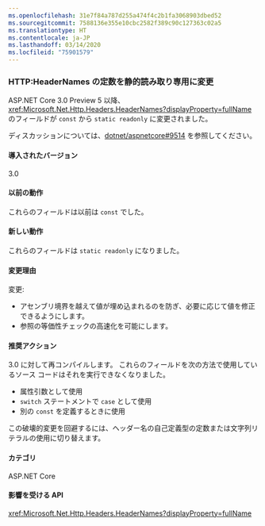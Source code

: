 ```yaml
---
ms.openlocfilehash: 31e7f84a787d255a474f4c2b1fa3068903dbed52
ms.sourcegitcommit: 7588136e355e10cbc2582f389c90c127363c02a5
ms.translationtype: HT
ms.contentlocale: ja-JP
ms.lasthandoff: 03/14/2020
ms.locfileid: "75901579"
---
```

### <a name="http-headernames-constants-changed-to-static-readonly"></a>HTTP:HeaderNames の定数を静的読み取り専用に変更

ASP.NET Core 3.0 Preview 5 以降、<xref:Microsoft.Net.Http.Headers.HeaderNames?displayProperty=fullName> のフィールドが `const` から `static readonly` に変更されました。

ディスカッションについては、[dotnet/aspnetcore#9514](https://github.com/dotnet/aspnetcore/issues/9514) を参照してください。

#### <a name="version-introduced"></a>導入されたバージョン

3.0

#### <a name="old-behavior"></a>以前の動作

これらのフィールドは以前は `const` でした。

#### <a name="new-behavior"></a>新しい動作

これらのフィールドは `static readonly` になりました。

#### <a name="reason-for-change"></a>変更理由

変更:

* アセンブリ境界を越えて値が埋め込まれるのを防ぎ、必要に応じて値を修正できるようにします。
* 参照の等価性チェックの高速化を可能にします。

#### <a name="recommended-action"></a>推奨アクション

3\.0 に対して再コンパイルします。 これらのフィールドを次の方法で使用しているソース コードはそれを実行できなくなりました。

* 属性引数として使用
* `switch` ステートメントで `case` として使用
* 別の `const` を定義するときに使用

この破壊的変更を回避するには、ヘッダー名の自己定義型の定数または文字列リテラルの使用に切り替えます。

#### <a name="category"></a>カテゴリ

ASP.NET Core

#### <a name="affected-apis"></a>影響を受ける API

<xref:Microsoft.Net.Http.Headers.HeaderNames?displayProperty=fullName>

<!-- 

#### Affected APIs

`T:Microsoft.Net.Http.Headers.HeaderNames`

-->
